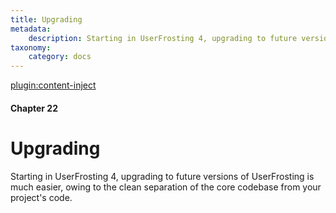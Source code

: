 ```yaml
---
title: Upgrading
metadata:
    description: Starting in UserFrosting 4, upgrading to future versions of UserFrosting is much easier, owing to the clean separation of the core codebase from your project's code.
taxonomy:
    category: docs
---
```

[plugin:content-inject](/modular/_update5.0)

#### Chapter 22

# Upgrading

Starting in UserFrosting 4, upgrading to future versions of UserFrosting is much easier, owing to the clean separation of the core codebase from your project's code.

